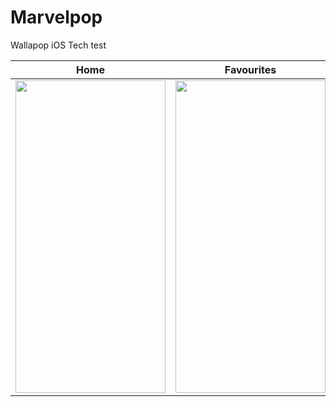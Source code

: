 # Marvelpop
Wallapop iOS Tech test

Home                       |        Favourites        |        Character Detail 
:-------------------------:|:-------------------------:|:-------------------------:
<img src="https://user-images.githubusercontent.com/9952638/178121572-eebfc341-4d81-41e8-b629-46cbaea2535a.png" width="240" height="500">  |  <img src="https://user-images.githubusercontent.com/9952638/178121578-d4be877a-5183-4dab-8c9e-9d3f00f96bad.png" width="240" height="500"> | <img src="https://user-images.githubusercontent.com/9952638/178121582-4ffbfa51-9df0-4293-961c-919aa3fa2f20.png" width="240" height="500">
